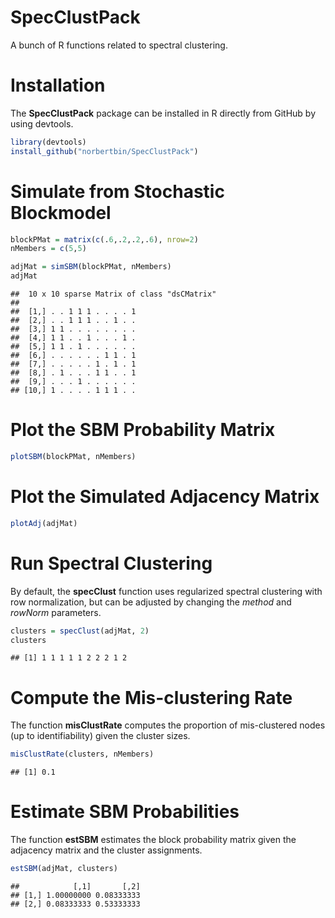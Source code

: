 SpecClustPack
=============
A bunch of R functions related to spectral clustering.

Installation
===
The **SpecClustPack** package can be installed in R directly from GitHub by 
using devtools. 

```r
library(devtools)
install_github("norbertbin/SpecClustPack")
```

Simulate from Stochastic Blockmodel
===
```r
blockPMat = matrix(c(.6,.2,.2,.6), nrow=2)
nMembers = c(5,5)

adjMat = simSBM(blockPMat, nMembers)
adjMat
```

```
##  10 x 10 sparse Matrix of class "dsCMatrix"
##                         
##  [1,] . . 1 1 1 . . . . 1
##  [2,] . . 1 1 1 . . 1 . .
##  [3,] 1 1 . . . . . . . .
##  [4,] 1 1 . . 1 . . . 1 .
##  [5,] 1 1 . 1 . . . . . .
##  [6,] . . . . . . 1 1 . 1
##  [7,] . . . . . 1 . 1 . 1
##  [8,] . 1 . . . 1 1 . . 1
##  [9,] . . . 1 . . . . . .
## [10,] 1 . . . . 1 1 1 . .
```

Plot the SBM Probability Matrix
===
```r
plotSBM(blockPMat, nMembers)
```

Plot the Simulated Adjacency Matrix
===
```r
plotAdj(adjMat)
```

Run Spectral Clustering
===
By default, the **specClust** function uses regularized spectral 
clustering with row normalization, but can be adjusted by changing 
the *method* and *rowNorm* parameters. 
```r
clusters = specClust(adjMat, 2)
clusters
```

```
## [1] 1 1 1 1 1 2 2 2 1 2
```

Compute the Mis-clustering Rate
===
The function **misClustRate** computes the proportion of mis-clustered nodes
(up to identifiability) given the cluster sizes.
```r
misClustRate(clusters, nMembers)
```

```
## [1] 0.1
```

Estimate SBM Probabilities
===
The function **estSBM** estimates the block probability matrix given the
adjacency matrix and the cluster assignments.
```r
estSBM(adjMat, clusters)
```

```
##            [,1]       [,2]
## [1,] 1.00000000 0.08333333
## [2,] 0.08333333 0.53333333
```